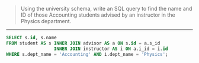 > Using the university schema, write an SQL query to find the name and ID of those
> Accounting students advised by an instructor in the Physics department. 

--------------------------------

```sql
SELECT s.id, s.name
FROM student AS s INNER JOIN advisor AS a ON s.id = a.s_id
                  INNER JOIN instructor AS i ON a.i_id = i.id
WHERE s.dept_name = 'Accounting' AND i.dept_name = 'Physics'; 
```